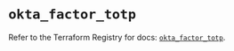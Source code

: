 # `okta_factor_totp`

Refer to the Terraform Registry for docs: [`okta_factor_totp`](https://registry.terraform.io/providers/okta/okta/4.11.0/docs/resources/factor_totp).
